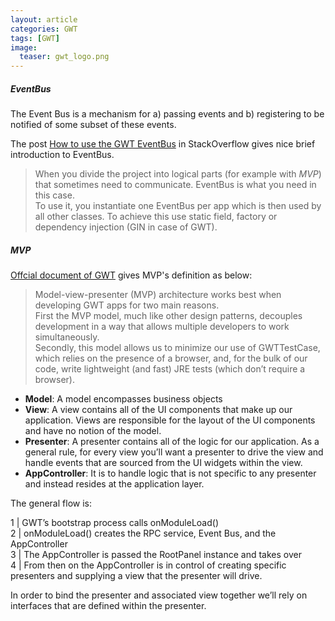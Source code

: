 ```yaml
---
layout: article
categories: GWT
tags: [GWT]
image:
  teaser: gwt_logo.png
---
```


##### EventBus

The Event Bus is a mechanism for a) passing events and b) registering to be notified of some subset of these events.  

The post [How to use the GWT EventBus](http://stackoverflow.com/questions/6030202/how-to-use-the-gwt-eventbus) in StackOverflow gives nice brief introduction to EventBus.


> When you divide the project into logical parts (for example with *MVP*) that sometimes need to communicate.  EventBus is what you need in this case.  
To use it, you instantiate one EventBus per app which is then used by all other classes. To achieve this use static field, factory or dependency injection (GIN in case of GWT).

##### MVP

[Offcial document of GWT](http://www.gwtproject.org/articles/mvp-architecture.html) gives MVP's definition as below: 

> Model-view-presenter (MVP) architecture works best when developing GWT apps for two main reasons.   
> First the MVP model, much like other design patterns, decouples development in a way that allows multiple developers to work simultaneously.  
> Secondly, this model allows us to minimize our use of GWTTestCase, which relies on the presence of a browser, and, for the bulk of our code, write lightweight (and fast) JRE tests (which don’t require a browser).

+ **Model**: A model encompasses business objects
+ **View**: A view contains all of the UI components that make up our application. Views are responsible for the layout of the UI components and have no notion of the model. 
+ **Presenter**: A presenter contains all of the logic for our application. As a general rule, for every view you’ll want a presenter to drive the view and handle events that are sourced from the UI widgets within the view.
+ **AppController**: It is to handle logic that is not specific to any presenter and instead resides at the application layer.

The general flow is:

  1 | GWT’s bootstrap process calls onModuleLoad()  
  2 | onModuleLoad() creates the RPC service, Event Bus, and the AppController  
  3 | The AppController is passed the RootPanel instance and takes over   
  4 | From then on the AppController is in control of creating specific presenters and supplying a view that the presenter will drive.  

In order to bind the presenter and associated view together we’ll rely on interfaces that are defined within the presenter.






